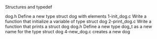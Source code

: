Structures and typedef


dog.h
Define a new type struct dog with elements
1-init_dog.c 
Write a function that initialize a variable of type struct dog
2-print_dog.c 
Write a function that prints a struct dog
dog.h 
Define a new type dog_t as a new name for the type struct dog
4-new_dog.c 
creates a new dog
